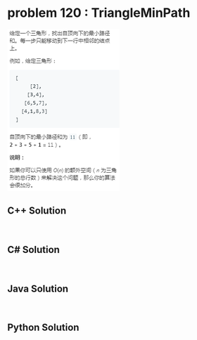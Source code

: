 
# problem 120 : TriangleMinPath

<img src="https://github.com/Peefy/PeefyLeetCode/blob/master/doc/101-200/120.TriangleMinPath/problem.png"/>

## C++ Solution

```c++



```

## C# Solution

```csharp



```

## Java Solution

```java



```

## Python Solution

```python



```


